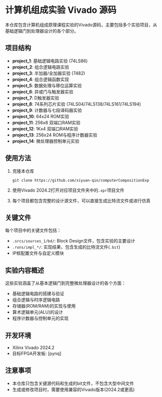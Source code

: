# 计算机组成实验 Vivado 源码

本仓库包含计算机组成原理课程实验的Vivado源码，主要包括多个实验项目，从基础逻辑门到处理器设计的各个部分。

## 项目结构

- **project_1**: 基础逻辑电路实验 (74LS86)
- **project_2**: 组合逻辑电路实验
- **project_3**: 半加器/全加器实验 (7482)
- **project_4**: 组合逻辑函数实现
- **project_5**: 数据处理与移位运算实验
- **project_6**: 异或门与触发器实验
- **project_7**: D触发器实验
- **project_8**: 74系列芯片实验 (74LS04/74LS138/74LS161/74LS194)
- **project_9**: 计数器与七段译码器实验
- **project_10**: 64x24 ROM实验
- **project_11**: 256x8 双端口RAM实验
- **project_12**: 1Kx4 双端口RAM实验
- **project_13**: 256x24 ROM与程序计数器实验
- **project_14**: 微处理器控制单元实验

## 使用方法

1. 克隆本仓库
   ```
   git clone https://github.com/xiyuan-qin/computerCompositionExp
   ```

2. 使用Vivado 2024.2打开对应项目文件夹中的`.xpr`项目文件

3. 每个项目都包含完整的设计源文件，可以直接生成比特流文件或进行仿真

## 关键文件

每个项目中的关键文件包括：
- `.srcs/sources_1/bd/`: Block Design文件，包含实验的主要设计
- `.runs/impl_*/`: 实现结果，包含生成的比特流文件(`.bit`)
- IP核配置文件与自定义模块

## 实验内容概述

这些实验涵盖了从基本逻辑门到完整微处理器设计的各个方面：
- 基础逻辑电路的搭建与验证
- 组合逻辑与时序逻辑电路
- 存储器(ROM/RAM)的实现与使用
- 算术逻辑单元(ALU)的设计
- 程序计数器与控制单元的实现

## 开发环境

- Xilinx Vivado 2024.2
- 目标FPGA开发板: [pynq]

## 注意事项

- 本仓库只包含关键源代码和生成的bit文件，不包含大型中间文件
- 生成或修改项目时，需要使用兼容的Vivado版本(2024.2或更高)
